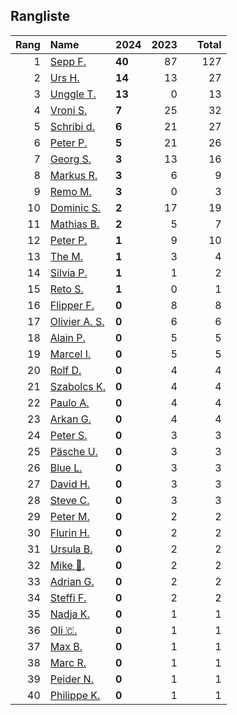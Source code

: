 ## Rangliste

|   Rang | Name                                                       | 2024   |   2023 |    |   Total |
|-------:|:-----------------------------------------------------------|:-------|-------:|:---|--------:|
|      1 | [Sepp F.](https://www.strava.com/athletes/16756310)        | **40** |     87 |    |     127 |
|      2 | [Urs H.](https://www.strava.com/athletes/372431)           | **14** |     13 |    |      27 |
|      3 | [Unggle T.](https://www.strava.com/athletes/22347544)      | **13** |      0 |    |      13 |
|      4 | [Vroni S.](https://www.strava.com/athletes/29514203)       | **7**  |     25 |    |      32 |
|      5 | [Schribi d.](https://www.strava.com/athletes/11422737)     | **6**  |     21 |    |      27 |
|      6 | [Peter P.](https://www.strava.com/athletes/25457664)       | **5**  |     21 |    |      26 |
|      7 | [Georg S.](https://www.strava.com/athletes/916353)         | **3**  |     13 |    |      16 |
|      8 | [Markus R.](https://www.strava.com/athletes/4722924)       | **3**  |      6 |    |       9 |
|      9 | [Remo M.](https://www.strava.com/athletes/10098982)        | **3**  |      0 |    |       3 |
|     10 | [Dominic S.](https://www.strava.com/athletes/55489726)     | **2**  |     17 |    |      19 |
|     11 | [Mathias B.](https://www.strava.com/athletes/49060784)     | **2**  |      5 |    |       7 |
|     12 | [Peter P.](https://www.strava.com/athletes/57591751)       | **1**  |      9 |    |      10 |
|     13 | [The M.](https://www.strava.com/athletes/6200327)          | **1**  |      3 |    |       4 |
|     14 | [Silvia P.](https://www.strava.com/athletes/14573315)      | **1**  |      1 |    |       2 |
|     15 | [Reto S.](https://www.strava.com/athletes/9681288)         | **1**  |      0 |    |       1 |
|     16 | [Flipper F.](https://www.strava.com/athletes/42768485)     | **0**  |      8 |    |       8 |
|     17 | [Olivier A.  S.](https://www.strava.com/athletes/28727279) | **0**  |      6 |    |       6 |
|     18 | [Alain P.](https://www.strava.com/athletes/3430605)        | **0**  |      5 |    |       5 |
|     19 | [Marcel I.](https://www.strava.com/athletes/7534298)       | **0**  |      5 |    |       5 |
|     20 | [Rolf D.](https://www.strava.com/athletes/18050383)        | **0**  |      4 |    |       4 |
|     21 | [Szabolcs K.](https://www.strava.com/athletes/14460104)    | **0**  |      4 |    |       4 |
|     22 | [Paulo A.](https://www.strava.com/athletes/21995947)       | **0**  |      4 |    |       4 |
|     23 | [Arkan G.](https://www.strava.com/athletes/8800165)        | **0**  |      4 |    |       4 |
|     24 | [Peter S.](https://www.strava.com/athletes/8718070)        | **0**  |      3 |    |       3 |
|     25 | [Päsche U.](https://www.strava.com/athletes/28885166)      | **0**  |      3 |    |       3 |
|     26 | [Blue L.](https://www.strava.com/athletes/84269972)        | **0**  |      3 |    |       3 |
|     27 | [David H.](https://www.strava.com/athletes/2116373)        | **0**  |      3 |    |       3 |
|     28 | [Steve C.](https://www.strava.com/athletes/15992918)       | **0**  |      3 |    |       3 |
|     29 | [Peter M.](https://www.strava.com/athletes/14946812)       | **0**  |      2 |    |       2 |
|     30 | [Flurin H.](https://www.strava.com/athletes/60467988)      | **0**  |      2 |    |       2 |
|     31 | [Ursula B.](https://www.strava.com/athletes/7692435)       | **0**  |      2 |    |       2 |
|     32 | [Mike 🎲.](https://www.strava.com/athletes/6991554)         | **0**  |      2 |    |       2 |
|     33 | [Adrian G.](https://www.strava.com/athletes/18926488)      | **0**  |      2 |    |       2 |
|     34 | [Steffi  F.](https://www.strava.com/athletes/96508304)     | **0**  |      2 |    |       2 |
|     35 | [Nadja K.](https://www.strava.com/athletes/16030256)       | **0**  |      1 |    |       1 |
|     36 | [Oli 🇨.](https://www.strava.com/athletes/31956795)         | **0**  |      1 |    |       1 |
|     37 | [Max B.](https://www.strava.com/athletes/24834013)         | **0**  |      1 |    |       1 |
|     38 | [Marc R.](https://www.strava.com/athletes/58984045)        | **0**  |      1 |    |       1 |
|     39 | [Peider N.](https://www.strava.com/athletes/22440929)      | **0**  |      1 |    |       1 |
|     40 | [Philippe K.](https://www.strava.com/athletes/10843886)    | **0**  |      1 |    |       1 |